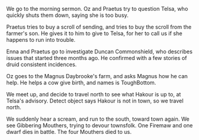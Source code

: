 We go to the morning sermon. Oz and Praetus try to question Telsa, who quickly shuts them down, saying she is too busy.

Praetus tries to buy a scroll of sending, and tries to buy the scroll from the farmer's son. He gives it to him to give to Telsa, for her to call us if she happens to run into trouble.

Enna and Praetus go to investigate Duncan Commonshield, who describes issues that started three months ago. He confirmed with a few stories of druid consistent incidences.

Oz goes to the Magnus Daybrooke's farm, and asks Magnus how he can help. He helps a cow give birth, and names is ToughBottom.

We meet up, and decide to travel north to see what Hakour is up to, at Telsa's advisory. Detect object says Hakour is not in town, so we travel north.

We suddenly hear a scream, and run to the south, toward town again. We see Gibbering Mouthers, trying to devour townsfolk. One Firemaw and one dwarf dies in battle. The four Mouthers died to us.